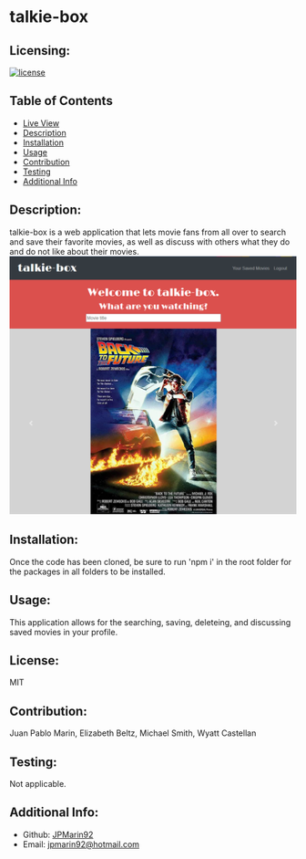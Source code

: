 # talkie-box

  ## Licensing:
  [![license](https://img.shields.io/badge/license-MIT-green)](https://shields.io)

  ## Table of Contents
  - [Live View](https://protected-forest-66303.herokuapp.com/ "Live View")
  - [Description](#description)
  - [Installation](#installation)
  - [Usage](#usage)
  - [Contribution](#contribution)
  - [Testing](#testing)
  - [Additional Info](#additional-info)

  ## Description:
  talkie-box is a web application that lets movie fans from all over to search and save their favorite movies, as well as discuss with others what they do and do not like about their movies.
  <br>
  <img src='image/talkiebox.PNG'>

  ## Installation:
  Once the code has been cloned, be sure to run 'npm i' in the root folder for the packages in all folders to be installed.

  ## Usage:
  This application allows for the searching, saving, deleteing, and discussing saved movies in your profile.

  ## License:
  MIT

  ## Contribution:
  Juan Pablo Marin, Elizabeth Beltz, Michael Smith, Wyatt Castellan

  ## Testing:
  Not applicable.

  ## Additional Info:
  - Github: [JPMarin92](https://github.com/jpmarinh92)
  - Email: jpmarin92@hotmail.com
